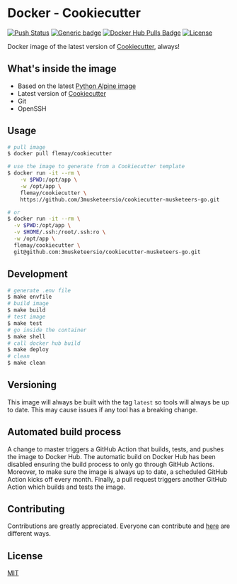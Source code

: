 # Docker - Cookiecutter

[![Push Status][linkGitHubActionsProjectBadge]][linkGitHubActionsProject]
[![Generic badge][linkDockerHubProjectBadge]][linkDockerHubProject]
[![Docker Hub Pulls Badge][LinkDockerHubProjectPullsBadge]][linkDockerHubProject]
[![License][linkLicenseBadge]][linkLicense]

Docker image of the latest version of [Cookiecutter][linkGitHubCookiecutter], always!

## What's inside the image

- Based on the latest [Python Alpine image][linkAlpine]
- Latest version of [Cookiecutter][linkGitHubCookiecutter]
- Git
- OpenSSH

## Usage

```bash
# pull image
$ docker pull flemay/cookiecutter

# use the image to generate from a Cookiecutter template
$ docker run -it --rm \
    -v $PWD:/opt/app \
    -w /opt/app \
    flemay/cookiecutter \
    https://github.com/3musketeersio/cookiecutter-musketeers-go.git

# or
$ docker run -it --rm \
  -v $PWD:/opt/app \
  -v $HOME/.ssh:/root/.ssh:ro \
  -w /opt/app \
  flemay/cookiecutter \
  git@github.com:3musketeersio/cookiecutter-musketeers-go.git
```

## Development

```bash
# generate .env file
$ make envfile
# build image
$ make build
# test image
$ make test
# go inside the container
$ make shell
# call docker hub build
$ make deploy
# clean
$ make clean
```

## Versioning

This image will always be built with the tag `latest` so tools will always be up to date. This may cause issues if any tool has a breaking change.

## Automated build process

A change to master triggers a GitHub Action that builds, tests, and pushes the image to Docker Hub. The automatic build on Docker Hub has been disabled ensuring the build process to only go through GitHub Actions. Moreover, to make sure the image is always up to date, a scheduled GitHub Action kicks off every month. Finally, a pull request triggers another GitHub Action which builds and tests the image.

## Contributing

Contributions are greatly appreciated. Everyone can contribute and [here][linkProjectContributing] are different ways.

## License

[MIT][linkLicense]


[linkProjectContributing]: CONTRIBUTING.md
[linkLicenseBadge]: https://img.shields.io/dub/l/vibe-d.svg
[linkLicense]: LICENSE
[linkAlpine]: https://hub.docker.com/_/python/
[linkGitHubCookiecutter]: https://github.com/cookiecutter/cookiecutter

[linkGitHubActionsProjectBadge]: https://github.com/flemay/docker-images/workflows/Push-Cookiecutter/badge.svg
[linkGitHubActionsProject]: https://github.com/flemay/docker-images/actions

[linkDockerHubProjectBadge]: https://img.shields.io/badge/repository-dockerhub-blue.svg
[linkDockerHubProject]: https://hub.docker.com/r/flemay/cookiecutter
[LinkDockerHubProjectPullsBadge]: https://img.shields.io/docker/pulls/flemay/cookiecutter
